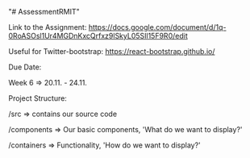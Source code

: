 "# AssessmentRMIT" 

Link to the Assignment:
https://docs.google.com/document/d/1q-0RoASOsl1Ur4MGDnKxcQrfxz9lSkyL05SIl15F9R0/edit


Useful for Twitter-bootstrap:
https://react-bootstrap.github.io/


Due Date:

Week 6 => 20.11. - 24.11.


Project Structure:

/src => contains our source code

/components => Our basic components, 'What do we want to display?'

/containers => Functionality, 'How do we want to display?'